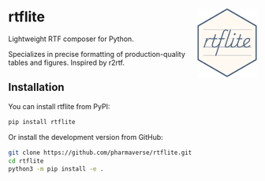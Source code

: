 # rtflite <img src="assets/logo.png" align="right" width="120" />

Lightweight RTF composer for Python.

Specializes in precise formatting of production-quality tables and figures. Inspired by r2rtf.

## Installation

You can install rtflite from PyPI:

```bash
pip install rtflite
```

Or install the development version from GitHub:

```bash
git clone https://github.com/pharmaverse/rtflite.git
cd rtflite
python3 -m pip install -e .
```
